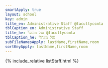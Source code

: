 ```yaml
---
smartApply: true
layout: school
key: admin
title_en: Administrative Staff @facultycsmta
tblCaption_en: Administrative Staff
title_he: סגל מינהלי @facultycsmta
tblCaption_he: סגל מינהלי
subFileNamesApply: lastName,firstName,room
sortKeyApply: lastName,firstName,room
---
```


{% include_relative listStaff.html %}
	